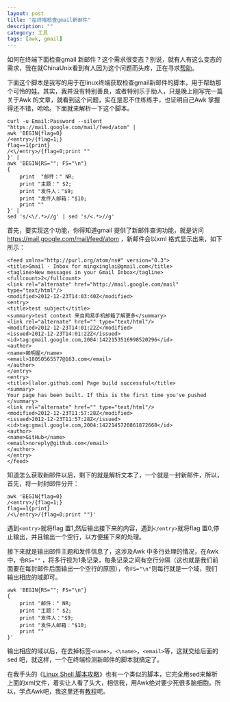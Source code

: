 ```yaml
---
layout: post
title: "在终端检查gmail新邮件"
description: ""
category: 工具
tags: [awk, gmail]
---
```


如何在终端下面检查gmail 新邮件？这个需求很变态？别说，就有人有这么变态的需求，我在就ChinaUnix看到有人因为这个问题而头疼，正在寻求[帮助][1]。

下面这个脚本是我写的用于在linux终端获取检查gmail新邮件的脚本，用于帮助那个可怜的娃。其实，我并没有特别善良，或者特别乐于助人，只是晚上刚写完一篇关于Awk 的文章，就看到这个问题，实在是忍不住练练手，也证明自己Awk 掌握得还不错，哈哈。下面就来解析一下这个脚本。

	curl -u Email:Password --silent "https://mail.google.com/mail/feed/atom" |
	awk 'BEGIN{flag=0}
	/<entry>/{flag=1;}
	flag==1{print}
	/<\/entry>/{flag=0;print ""
	}' |
	awk 'BEGIN{RS=""; FS="\n"}
	{
		print  "邮件：" NR; 
		print "主题：" $2; 
		print "发件人："$9; 
		print "发件人邮箱："$10; 
		print ""
	}' |
	sed 's/<\/.*>//g' | sed 's/<.*>//g' 


首先，要实现这个功能，你得知道gmail 提供了新邮件查询功能，就是访问<https://mail.google.com/mail/feed/atom> ，新邮件会以xml 格式显示出来，如下所示：


	<feed xmlns="http://purl.org/atom/ns#" version="0.3">
	<title>Gmail - Inbox for mingxinglai@gmail.com</title>
	<tagline>New messages in your Gmail Inbox</tagline>
	<fullcount>2</fullcount>
	<link rel="alternate" href="http://mail.google.com/mail" type="text/html"/>
	<modified>2012-12-23T14:03:40Z</modified>
	<entry>
	<title>test subject</title>
	<summary>test context 来自网易手机邮箱了解更多</summary>
	<link rel="alternate" href="" type="text/html"/>
	<modified>2012-12-23T14:01:22Z</modified>
	<issued>2012-12-23T14:01:22Z</issued>
	<id>tag:gmail.google.com,2004:1422153516998520296</id>
	<author>
	<name>赖明星</name>
	<email>18050565577@163.com</email>
	</author>
	</entry>
	<entry>
	<title>[lalor.github.com] Page build successful</title>
	<summary>
	Your page has been built. If this is the first time you've pushed
	</summary>
	<link rel="alternate" href="" type="text/html"/>
	<modified>2012-12-23T11:57:28Z</modified>
	<issued>2012-12-23T11:57:28Z</issued>
	<id>tag:gmail.google.com,2004:1422145720861872668</id>
	<author>
	<name>GitHub</name>
	<email>noreply@github.com</email>
	</author>
	</entry>
	</feed>

知道怎么获取新邮件以后，剩下的就是解析文本了，一个<entry>就是一封新邮件，所以，首先，将一封封邮件分开：

	awk 'BEGIN{flag=0}
	/<entry>/{flag=1;}
	flag==1{print}
	/<\/entry>/{flag=0;print ""}' 

遇到`<entry>`就将flag 置1,然后输出接下来的内容，遇到`</entry>`就将flag
置0,停止输出，并且输出一个空行，以方便接下来的处理。

接下来就是输出邮件主题和发件信息了，这涉及Awk 中多行处理的情况，在Awk 中，令`RS=""` ，将多行视为1条记录，每条记录之间有空行分隔（这也就是我们前面要在每封邮件后面输出一个空行的原因），令`FS="\n"`则每行就是一个域，我们输出相应的域即可。

	awk 'BEGIN{RS=""; FS="\n"}
	{
		print "邮件：" NR; 
		print "主题：" $2; 
		print "发件人："$9;
		print "发件人邮箱："$10; 
		print ""
	}'

输出相应的域以后，在去掉标签`<name>`，`<\name>`，`<email>`等，这就交给后面的sed  吧，就这样，一个在终端检测新邮件的脚本就搞定了。

在我手头的《[Linux Shell 脚本攻略][2]》也有一个类似的脚本，它完全用sed来解析上面的xml文件，着实让人看了头大，相信我，用Awk绝对要少死很多脑细胞。所以，学点Awk吧，我这里还有[教程][3]呢。

[1]: http://bbs.chinaunix.net/thread-4060260-1-1.html
[2]: http://book.douban.com/subject/6889456/
[3]: http://mingxinglai.com/cn/2012/12/Why-I-like-AWK/

